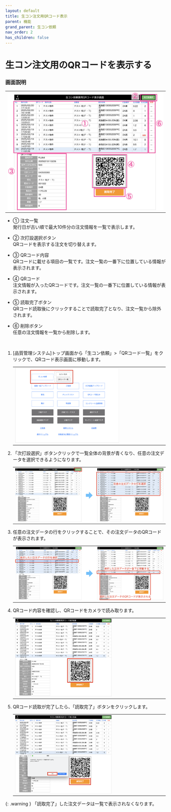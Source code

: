 ```yaml
---
layout: default
title: 生コン注文用QRコード表示
parent: 機能
grand_parent: 生コン依頼
nav_order: 2
has_children: false
---
```


# 生コン注文用のQRコードを表示する

### 画面説明

<table><tr><td>
<img src="../../../../assets/images/concrete-request/function/concrete-qr/1.png" width="100%">
</td></tr></table>

- ① 注文一覧  
    発行日が古い順で最大10件分の注文情報を一覧で表示します。

- ② 次打設選択ボタン  
    QRコードを表示する注文を切り替えます。

- ③ QRコード内容  
    QRコードに載せる項目の一覧です。注文一覧の一番下に位置している情報が表示されます。

- ④ QRコード  
    注文情報が入ったQRコードです。注文一覧の一番下に位置している情報が表示されます。

- ⑤ 読取完了ボタン  
    QRコード読取後にクリックすることで読取完了となり、注文一覧から除外されます。

- ⑥ 削除ボタン  
    任意の注文情報を一覧から削除します。

<br>

1. [品質管理システム]トップ画面から「生コン依頼」>「QRコード一覧」をクリックで、QRコード表示画面に移動します。
        
    <table><tr><td>
    <img src="../../../../assets/images/concrete-request/function/concrete-qr/2.png" width="70%">
    </td></tr></table>

1. 「次打設選択」ボタンクリックで一覧全体の背景が青くなり、任意の注文データを選択できるようになります。  
        
    <table><tr><td>
    <img src="../../../../assets/images/concrete-request/function/concrete-qr/3.png" width="100%">
    </td></tr></table>

1. 任意の注文データの行をクリックすることで、その注文データのQRコードが表示されます。
        
    <table><tr><td>
    <img src="../../../../assets/images/concrete-request/function/concrete-qr/4.png" width="100%">
    </td></tr></table>

1. QRコード内容を確認し、QRコードをカメラで読み取ります。
        
    <table><tr><td>
    <img src="../../../../assets/images/concrete-request/function/concrete-qr/5.png" width="65%">
    </td></tr></table>

1. QRコード読取が完了したら、「読取完了」ボタンをクリックします。
        
    <table><tr><td>
    <img src="../../../../assets/images/concrete-request/function/concrete-qr/6.png" width="65%">
    </td></tr></table>

{: .warning }
「読取完了」した注文データは一覧で表示されなくなります。
